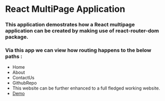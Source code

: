 # React MultiPage Application
### This application demostrates how a React multipage application can be created by making use of react-router-dom package. 
### Via this app we can view how routing happens to the below paths :
* Home
* About
* ContactUs
* GithubRepo
* This website can be further enhanced to a full fledged working website.
* [Demo](https://gouritd.github.io/react-MultiPageWebsite/)